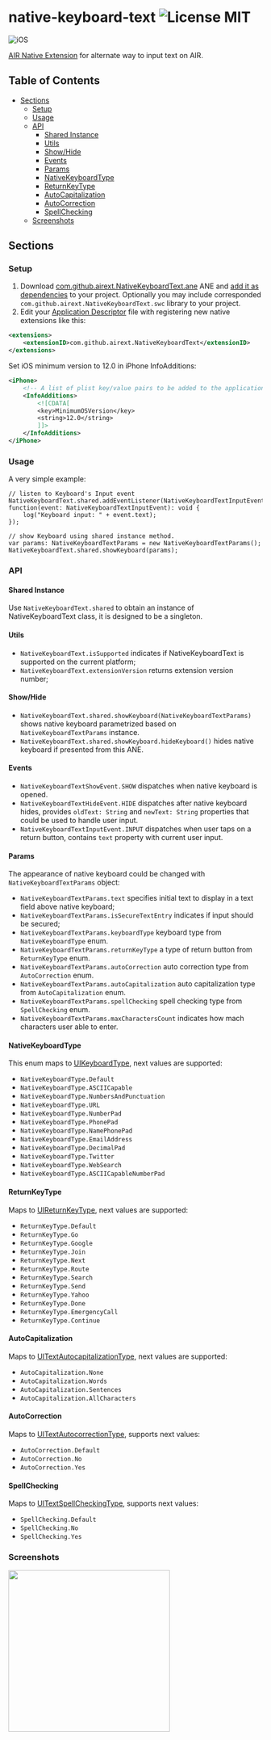native-keyboard-text ![License MIT](http://img.shields.io/badge/license-MIT-lightgray.svg)
==========

![iOS](https://img.shields.io/badge/iOS-12.0-blue)

[AIR Native Extension](http://www.adobe.com/devnet/air/native-extensions-for-air.html) for alternate way to input text on AIR.

## Table of Contents

- [Sections](#sections)
  - [Setup](#setup)
  - [Usage](#usage)
  - [API](#api)
    - [Shared Instance](#shared-instance)
    - [Utils](#utils)
    - [Show/Hide](#showhide)
    - [Events](#events)
    - [Params](#params)
    - [NativeKeyboardType](#nativekeyboardtype)
    - [ReturnKeyType](#returnkeytype)
    - [AutoCapitalization](#autocapitalization)
    - [AutoCorrection](#autocorrection)
    - [SpellChecking](#spellchecking)
  - [Screenshots](#screenshots)
  
## Sections

### Setup

1. Download [com.github.airext.NativeKeyboardText.ane](https://github.com/airext/native-keyboard-text/releases) ANE and [add it as dependencies](http://bit.ly/2xTSJry) to your project. Optionally you may include corresponded `com.github.airext.NativeKeyboardText.swc` library to your project.
2. Edit your [Application Descriptor](http://help.adobe.com/en_US/air/build/WS5b3ccc516d4fbf351e63e3d118666ade46-7ff1.html) file with registering new native extensions like this:
```xml
<extensions>
    <extensionID>com.github.airext.NativeKeyboardText</extensionID>
</extensions>
```

Set iOS minimum version to 12.0 in iPhone InfoAdditions:
```xml
<iPhone>
    <!-- A list of plist key/value pairs to be added to the application Info.plist -->
    <InfoAdditions>
        <![CDATA[
        <key>MinimumOSVersion</key>
        <string>12.0</string>
        ]]>
    </InfoAdditions>
</iPhone>
```

### Usage

A very simple example:

```actionscript3
// listen to Keyboard's Input event
NativeKeyboardText.shared.addEventListener(NativeKeyboardTextInputEvent.INPUT, function(event: NativeKeyboardTextInputEvent): void {
    log("Keyboard input: " + event.text);
});

// show Keyboard using shared instance method.
var params: NativeKeyboardTextParams = new NativeKeyboardTextParams();
NativeKeyboardText.shared.showKeyboard(params);
```

### API

#### Shared Instance

Use `NativeKeyboardText.shared` to obtain an instance of NativeKeyboardText class, it is designed to be a singleton.

#### Utils

* `NativeKeyboardText.isSupported` indicates if NativeKeyboardText is supported on the current platform;
* `NativeKeyboardText.extensionVersion` returns extension version number;

#### Show/Hide 

* `NativeKeyboardText.shared.showKeyboard(NativeKeyboardTextParams)` shows native keyboard parametrized based on `NativeKeyboardTextParams` instance.
* `NativeKeyboardText.shared.showKeyboard.hideKeyboard()` hides native keyboard if presented from this ANE.

#### Events

* `NativeKeyboardTextShowEvent.SHOW` dispatches when native keyboard is opened.
* `NativeKeyboardTextHideEvent.HIDE` dispatches after native keyboard hides, provides `oldText: String` and `newText: String` properties that could be used to handle user input.
* `NativeKeyboardTextInputEvent.INPUT` dispatches when user taps on a return button, contains `text` property with current user input.

#### Params

The appearance of native keyboard could be changed with `NativeKeyboardTextParams` object:
* `NativeKeyboardTextParams.text` specifies initial text to display in a text field above native keyboard;
* `NativeKeyboardTextParams.isSecureTextEntry` indicates if input should be secured;
* `NativeKeyboardTextParams.keyboardType` keyboard type from `NativeKeyboardType` enum.
* `NativeKeyboardTextParams.returnKeyType` a type of return button from `ReturnKeyType` enum.
* `NativeKeyboardTextParams.autoCorrection` auto correction type from `AutoCorrection` enum.
* `NativeKeyboardTextParams.autoCapitalization` auto capitalization type from `AutoCapitalization` enum.
* `NativeKeyboardTextParams.spellChecking` spell checking type from `SpellChecking` enum.
* `NativeKeyboardTextParams.maxCharactersCount` indicates how mach characters user able to enter.

#### NativeKeyboardType

This enum maps to [UIKeyboardType](https://developer.apple.com/documentation/uikit/uikeyboardtype), next values are supported:
* `NativeKeyboardType.Default`
* `NativeKeyboardType.ASCIICapable`
* `NativeKeyboardType.NumbersAndPunctuation`
* `NativeKeyboardType.URL`
* `NativeKeyboardType.NumberPad`
* `NativeKeyboardType.PhonePad`
* `NativeKeyboardType.NamePhonePad`
* `NativeKeyboardType.EmailAddress`
* `NativeKeyboardType.DecimalPad`
* `NativeKeyboardType.Twitter`
* `NativeKeyboardType.WebSearch`
* `NativeKeyboardType.ASCIICapableNumberPad`

#### ReturnKeyType

Maps to [UIReturnKeyType](https://developer.apple.com/documentation/uikit/uireturnkeytype), next values are supported:
* `ReturnKeyType.Default`
* `ReturnKeyType.Go`
* `ReturnKeyType.Google`
* `ReturnKeyType.Join`
* `ReturnKeyType.Next`
* `ReturnKeyType.Route`
* `ReturnKeyType.Search`
* `ReturnKeyType.Send`
* `ReturnKeyType.Yahoo`
* `ReturnKeyType.Done`
* `ReturnKeyType.EmergencyCall`
* `ReturnKeyType.Continue`

#### AutoCapitalization

Maps to [UITextAutocapitalizationType](https://developer.apple.com/documentation/uikit/uitextautocapitalizationtype), next values are supported:
* `AutoCapitalization.None`
* `AutoCapitalization.Words`
* `AutoCapitalization.Sentences`
* `AutoCapitalization.AllCharacters`

#### AutoCorrection

Maps to [UITextAutocorrectionType](https://developer.apple.com/documentation/uikit/uitextautocorrectiontype), supports next values:
* `AutoCorrection.Default`
* `AutoCorrection.No`
* `AutoCorrection.Yes`

#### SpellChecking

Maps to [UITextSpellCheckingType](https://developer.apple.com/documentation/uikit/uitextspellcheckingtype), supports next values:
* `SpellChecking.Default`
* `SpellChecking.No`
* `SpellChecking.Yes`

### Screenshots

<img src="https://user-images.githubusercontent.com/158493/68086945-aa0c7b80-fe59-11e9-92a0-e2e9b4be41e9.jpeg" width="320" />
